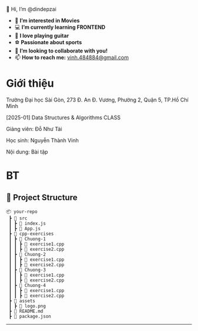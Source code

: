 👋 Hi, I’m @dindepzai
- 🎥 **I’m interested in Movies**
- 💻 **I’m currently learning FRONTEND**
- 🎸 **I love playing guitar**
- ⚽ **Passionate about sports**
- 💞 **I’m looking to collaborate with you!**
- 📫 **How to reach me:** vinh.484884@gmail.com
 
# Giới thiệu
Trường Đại học Sài Gòn, 273 Đ. An Đ. Vương, Phường 2, Quận 5, TP.Hồ Chí Minh 

[2025-01] Data Structures & Algorithms CLASS

Giảng viên: Đỗ Như Tài

Học sinh: Nguyễn Thành Vinh 

Nội dung: Bài tập

# BT
## 📂 Project Structure
```
📦 your-repo
 ┣ 📂 src
 ┃ ┣ 📜 index.js
 ┃ ┣ 📜 App.js
 ┣ 📂 cpp-exercises
 ┃ ┣ 📂 Chuong-1
 ┃ ┃ ┣ 📜 exercise1.cpp
 ┃ ┃ ┣ 📜 exercise2.cpp
 ┃ ┣ 📂 Chuong-2
 ┃ ┃ ┣ 📜 exercise1.cpp
 ┃ ┃ ┣ 📜 exercise2.cpp
 ┃ ┣ 📂 Chuong-3
 ┃ ┃ ┣ 📜 exercise1.cpp
 ┃ ┃ ┣ 📜 exercise2.cpp
 ┃ ┣ 📂 Chuong-4
 ┃ ┃ ┣ 📜 exercise1.cpp
 ┃ ┃ ┣ 📜 exercise2.cpp
 ┣ 📂 assets
 ┃ ┣ 📜 logo.png
 ┣ 📜 README.md
 ┣ 📜 package.json
```
---
